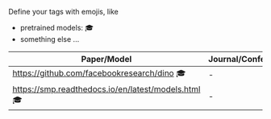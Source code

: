 Define your tags with emojis, like

- pretrained models: 🎓
- something else ...

| Paper/Model | Journal/Conference |
|--|--|
| https://github.com/facebookresearch/dino 🎓| - |
| https://smp.readthedocs.io/en/latest/models.html 🎓| - |
